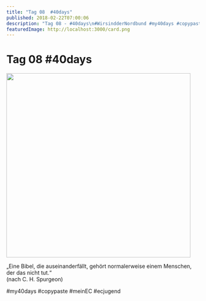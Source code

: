 ```yaml
---
title: "Tag 08  #40days"
published: 2018-02-22T07:00:06
description: "Tag 08 - #40days\n#WirsindderNordbund #my40days #copypaste #meinEC #ecjugend"
featuredImage: http://localhost:3000/card.png
---
```


# Tag 08  #40days

<p><img data-attachment-id="1481" data-permalink="https://www.ec-nordbund.de/tag-05-40days/40days_02-22_up-tag-08/" data-orig-file="https://www.ec-nordbund.de/wp-content/uploads/40DAYS_02-22_UP-tag-08.jpg" data-orig-size="1080,1080" data-comments-opened="1" data-image-meta="{&quot;aperture&quot;:&quot;0&quot;,&quot;credit&quot;:&quot;&quot;,&quot;camera&quot;:&quot;&quot;,&quot;caption&quot;:&quot;&quot;,&quot;created_timestamp&quot;:&quot;0&quot;,&quot;copyright&quot;:&quot;&quot;,&quot;focal_length&quot;:&quot;0&quot;,&quot;iso&quot;:&quot;0&quot;,&quot;shutter_speed&quot;:&quot;0&quot;,&quot;title&quot;:&quot;&quot;,&quot;orientation&quot;:&quot;0&quot;}" data-image-title="40DAYS_02-22_UP-tag-08" data-image-description="" data-medium-file="https://www.ec-nordbund.de/wp-content/uploads/40DAYS_02-22_UP-tag-08-480x480.jpg" data-large-file="https://www.ec-nordbund.de/wp-content/uploads/40DAYS_02-22_UP-tag-08-1024x1024.jpg" class="alignnone size-medium wp-image-1481" src="https://www.ec-nordbund.de/wp-content/uploads/40DAYS_02-22_UP-tag-08-480x480.jpg" alt="" width="480" height="480" srcset="https://www.ec-nordbund.de/wp-content/uploads/40DAYS_02-22_UP-tag-08-480x480.jpg 480w, https://www.ec-nordbund.de/wp-content/uploads/40DAYS_02-22_UP-tag-08-150x150.jpg 150w, https://www.ec-nordbund.de/wp-content/uploads/40DAYS_02-22_UP-tag-08-768x768.jpg 768w, https://www.ec-nordbund.de/wp-content/uploads/40DAYS_02-22_UP-tag-08-1024x1024.jpg 1024w, https://www.ec-nordbund.de/wp-content/uploads/40DAYS_02-22_UP-tag-08.jpg 1080w" sizes="(max-width: 480px) 100vw, 480px" /></p>
<p>&#8222;Eine Bibel, die auseinanderfällt, gehört normalerweise einem Menschen, der das nicht tut.&#8220;<br />
(nach C. H. Spurgeon)</p>
<p>#my40days #copypaste #meinEC #ecjugend</p>
